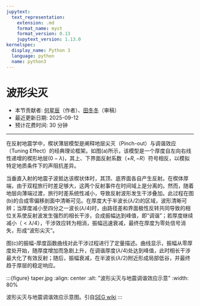 ```yaml
---
jupytext:
  text_representation:
    extension: .md
    format_name: myst
    format_version: 0.13
    jupytext_version: 1.13.0
kernelspec:
  display_name: Python 3
  language: python
  name: python3
---
```


# 波形尖灭

- 本节贡献者: [何星辰](https://github.com/Chuan1937)（作者）、[田冬冬](https://me.seisman.info/)（审稿）
- 最近更新日期: 2025-09-12
- 预计花费时间: 30 分钟

---

在反射地震学中，楔状薄层模型是阐释地层尖灭（Pinch-out）与调谐效应（Tuning Effect）的经典理论框架。如图(a)所示，该模型是一个厚度自左向右线性递增的楔形地层($0-\lambda$)，其上、下界面反射系数（$+R,-R$）符号相反，以模拟特定地质条件下的声阻抗差异。

当垂直入射的地震子波抵达该楔状体时，其顶、底界面各自产生反射。在楔体厚端，由于双程旅行时差足够大，这两个反射事件在时间域上是分离的。然而，随着地层向薄端过渡，旅行时差系统性减小，导致反射波形发生干涉叠加。此过程在图(b)的合成零偏移剖面中清晰可见。在厚度大于半波长($λ/2$)的区域，波形清晰可辨；当厚度减小至四分之一波长($λ/4$)时，由路径差和界面极性反转共同导致的相位关系使反射波发生强烈的相长干涉，合成振幅达到峰值，即“调谐”；若厚度继续减小（$<λ/4$），干涉效应转为相消，振幅迅速衰减，最终在厚度为零处信号消失，形成“波形尖灭”。

图(c)的振幅-厚度函数曲线对此干涉过程进行了定量描述。曲线显示，振幅从零厚度处开始，随厚度增加而急剧上升，在调谐厚度($λ/4$)处达到峰值，此时相长干涉最大化了有效反射；随后，振幅衰减，在半波长($λ/2$)附近形成局部低谷，并最终趋于厚层的稳定响应。





:::{figure} taper.jpg
:align: center
:alt: "波形尖灭与地震调谐效应示意"
:width: 80%

波形尖灭与地震调谐效应示意图。引自[SEG wiki](https://wiki.seg.org/wiki/Dictionary:Fig_T-17)
:::